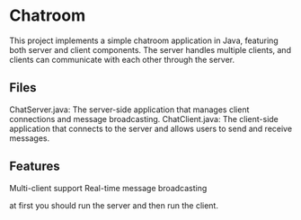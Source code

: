 # Chatroom
This project implements a simple chatroom application in Java, featuring both server and client components. The server handles multiple clients, and clients can communicate with each other through the server.

## Files
ChatServer.java: The server-side application that manages client connections and message broadcasting.
ChatClient.java: The client-side application that connects to the server and allows users to send and receive messages.

## Features
Multi-client support
Real-time message broadcasting

at first you should run the server and then run the client.
